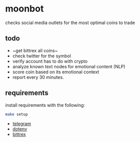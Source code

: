 # moonbot

checks social media outlets for the most optimal coins to trade

## todo

- ~get bittrex all coins~
- check twitter for the symbol
- verify account has to do with crypto
- analyze known text nodes for emotional content (NLP)
- score coin based on its emotional context
- report every 30 minutes.

## requirements

install requirements with the following:

```bash
make setup
```

- [telegram](https://github.com/python-telegram-bot/python-telegram-bot/)
- [dotenv](https://github.com/theskumar/python-dotenv)
- [bittrex](https://github.com/ericsomdahl/python-bittrex)